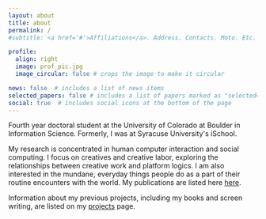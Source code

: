 ```yaml
---
layout: about
title: about
permalink: /
#subtitle: <a href='#'>Affiliations</a>. Address. Contacts. Moto. Etc.

profile:
  align: right
  image: prof_pic.jpg
  image_circular: false # crops the image to make it circular

news: false  # includes a list of news items
selected_papers: false # includes a list of papers marked as "selected={true}"
social: true  # includes social icons at the bottom of the page
---
```


Fourth year doctoral student at the University of Colorado at Boulder in Information Science. Formerly, I was at Syracuse University's iSchool.

My research is concentrated in human computer interaction and social computing. I focus on creatives and creative labor, exploring the relationships between creative work and platform logics. I am also interested in the mundane, everyday things people do as a part of their routine encounters with the world. My publications are listed here [here](/publications/).

Information about my previous projects, including my books and screen writing, are listed on my [projects](/projects) page.
